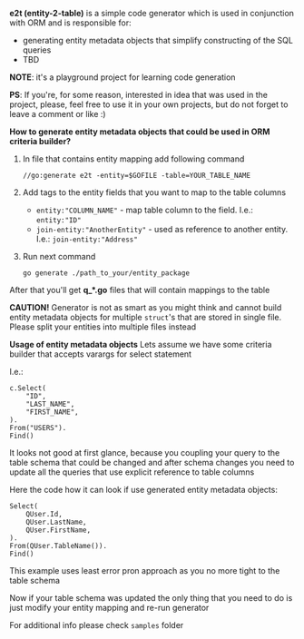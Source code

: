 **e2t (entity-2-table)** is a simple code generator which is used in conjunction with ORM 
and is responsible for:
* generating entity metadata objects that simplify constructing of the SQL queries
* TBD

**NOTE**: it's a playground project for learning code generation 

**PS**: If you're, for some reason, interested in idea that was used
in the project, please, feel free to use it in your own projects,
but do not forget to leave a comment or like :)

**How to generate entity metadata objects that could be used in ORM criteria builder?**

1. In file that contains entity mapping add following command
    ```
    //go:generate e2t -entity=$GOFILE -table=YOUR_TABLE_NAME
    ```

2. Add tags to the entity fields that you want to map to the table columns
    * ``entity:"COLUMN_NAME"`` - map table column to the field. I.e.: `entity:"ID"`
    * ``join-entity:"AnotherEntity"`` - used as reference to another entity. I.e.: `join-entity:"Address"`

3. Run next command
    ```
    go generate ./path_to_your/entity_package
    ```

After that you'll get **q_\*.go** files that will contain mappings to the 
table

**CAUTION!** Generator is not as smart as you might think and cannot build entity 
metadata objects for multiple ``struct``'s that are stored in single file. 
Please split your entities into multiple files instead

**Usage of entity metadata objects**
Lets assume we have some criteria builder that accepts varargs for select
statement

I.e.: 
```
c.Select(
    "ID",
    "LAST_NAME",
    "FIRST_NAME",
).
From("USERS").
Find()
```

It looks not good at first glance, because you coupling your query to 
the table schema that could be changed and after schema changes you need to 
update all the queries that use explicit reference to table columns

Here the code how it can look if use generated entity metadata objects:

```
Select(
    QUser.Id,
    QUser.LastName,
    QUser.FirstName,
).
From(QUser.TableName()).
Find()
```

This example uses least error pron approach as you no more tight to the table schema

Now if your table schema was updated the only thing that you need to do is just modify 
your entity mapping and re-run generator

For additional info please check ``samples`` folder